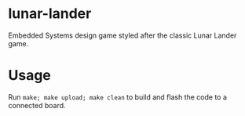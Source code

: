 # lunar-lander
Embedded Systems design game styled after the classic Lunar Lander game.

# Usage

Run `make; make upload; make clean` to build and flash the code to a connected board.
